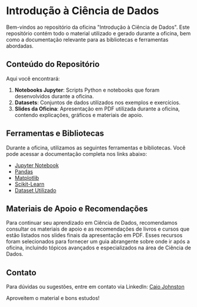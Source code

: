 
# Introdução à Ciência de Dados

Bem-vindos ao repositório da oficina "Introdução à Ciência de Dados". Este repositório contém todo o material utilizado e gerado durante a oficina, bem como a documentação relevante para as bibliotecas e ferramentas abordadas.

## Conteúdo do Repositório

Aqui você encontrará:

1. **Notebooks Jupyter**: Scripts Python e notebooks que foram desenvolvidos durante a oficina.
2. **Datasets**: Conjuntos de dados utilizados nos exemplos e exercícios.
3. **Slides da Oficina**: Apresentação em PDF utilizada durante a oficina, contendo explicações, gráficos e materiais de apoio.

## Ferramentas e Bibliotecas

Durante a oficina, utilizamos as seguintes ferramentas e bibliotecas. Você pode acessar a documentação completa nos links abaixo:

- [Jupyter Notebook](https://jupyter.org/documentation)
- [Pandas](https://pandas.pydata.org/pandas-docs/stable/)
- [Matplotlib](https://matplotlib.org/stable/contents.html)
- [Scikit-Learn](https://scikit-learn.org/stable/user_guide.html)
- [Dataset Utilizado](https://www.kaggle.com/datasets/tawfikelmetwally/chicago-house-price)

## Materiais de Apoio e Recomendações

Para continuar seu aprendizado em Ciência de Dados, recomendamos consultar os materiais de apoio e as recomendações de livros e cursos que estão listados nos slides finais da apresentação em PDF. Esses recursos foram selecionados para fornecer um guia abrangente sobre onde ir após a oficina, incluindo tópicos avançados e especializados na área de Ciência de Dados.

## Contato

Para dúvidas ou sugestões, entre em contato via LinkedIn: [Caio Johnston](https://www.linkedin.com/in/caio-johnston/)

Aproveitem o material e bons estudos!
